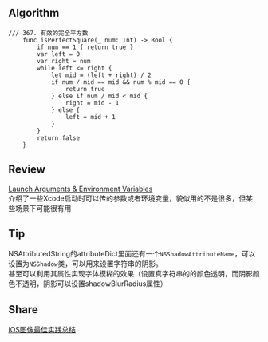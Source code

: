 ## Algorithm
```
/// 367. 有效的完全平方数
    func isPerfectSquare(_ num: Int) -> Bool {
        if num == 1 { return true }
        var left = 0
        var right = num
        while left <= right {
            let mid = (left + right) / 2
            if num / mid == mid && num % mid == 0 {
                return true
            } else if num / mid < mid {
                right = mid - 1
            } else {
                left = mid + 1
            }
        }
        return false
    }
```

## Review
[Launch Arguments & Environment Variables](https://nshipster.com/launch-arguments-and-environment-variables/)    
介绍了一些Xcode启动时可以传的参数或者环境变量，貌似用的不是很多，但某些场景下可能很有用    


## Tip
NSAttributedString的attributeDict里面还有一个`NSShadowAttributeName`，可以设置为`NSShadow`类，可以用来设置字符串的阴影。    
甚至可以利用其属性实现字体模糊的效果（设置真字符串的的颜色透明，而阴影颜色不透明，阴影可以设置shadowBlurRadius属性）

## Share
[iOS图像最佳实践总结](https://juejin.im/post/5c84bd676fb9a049e702ecd8)